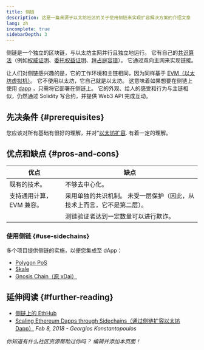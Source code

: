 ```yaml
---
title: 侧链
description: 这是一篇来源于以太坊社区的关于使用侧链来实现扩容解决方案的介绍文章
lang: zh
incomplete: true
sidebarDepth: 3
---
```


侧链是一个独立的区块链，与以太坊主网并行且独立地运行。 它有自己的[共识算法](/developers/docs/consensus-mechanisms/)（例如[权威证明](https://wikipedia.org/wiki/Proof_of_authority)、[委托权益证明](https://en.bitcoinwiki.org/wiki/DPoS)、[拜占庭容错](https://decrypt.co/resources/byzantine-fault-tolerance-what-is-it-explained)）。 它通过双向主网来实现链接。

让人们对侧链感兴趣的是，它的工作环境和主链相同，因为同样基于 [EVM（以太坊虚拟机）](/developers/docs/evm/)。 它不使用以太坊，它自己就是以太坊。 这意味着如果想要在侧链上使用 [dapp](/developers/docs/dapps/) ，只需将它部署在侧链上。 它的外观、给人的感受和行为与主链相似，仍然通过 Solidity 写合约，并提供 Web3 API 完成互动。

## 先决条件 {#prerequisites}

您应该对所有基础有很好的理解，并对“[以太坊扩容](/developers/docs/scaling/). 有着一定的理解。

## 优点和缺点 {#pros-and-cons}

| 优点                     | 缺点                                                                    |
| ------------------------ | ----------------------------------------------------------------------- |
| 既有的技术。             | 不够去中心化。                                                          |
| 支持通用计算，EVM 兼容。 | 采用单独的共识机制。 未受一层保护（因此，从技术上而言，它不是第二层）。 |
|                          | 测链验证者达到一定数量可以进行欺诈。                                    |

### 使用侧链 {#use-sidechains}

多个项目提供侧链的实施，以便您集成至 dApp：

- [Polygon PoS](https://polygon.technology/solutions/polygon-pos)
- [Skale](https://skale.network/)
- [Gnosis Chain（原 xDai）](https://www.xdaichain.com/)

## 延伸阅读 {#further-reading}

- [侧链上的 EthHub](https://docs.ethhub.io/ethereum-roadmap/layer-2-scaling/sidechains/)
- [Scaling Ethereum Dapps through Sidechains（通过侧链扩容以太坊 Dapp）](https://medium.com/loom-network/dappchains-scaling-ethereum-dapps-through-sidechains-f99e51fff447) _Feb 8, 2018 - Georgios Konstantopoulos_

_你知道有什么社区资源帮助过你吗？ 编辑并添加本页面！_
